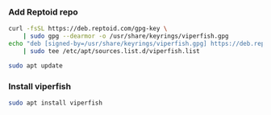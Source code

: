 
### Add Reptoid repo
```bash
curl -fsSL https://deb.reptoid.com/gpg-key \
    | sudo gpg --dearmor -o /usr/share/keyrings/viperfish.gpg
echo "deb [signed-by=/usr/share/keyrings/viperfish.gpg] https://deb.reptoid.com focal main" \
    | sudo tee /etc/apt/sources.list.d/viperfish.list

sudo apt update
```

### Install viperfish
```bash
sudo apt install viperfish
```
